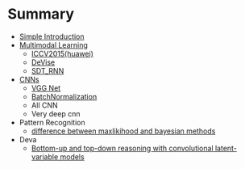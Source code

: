 # Summary

* [Simple Introduction](README.md)
* [Multimodal Learning](c1_multimodal_learning.md)
   * [ICCV2015(huawei)](1_multimodal_huawei.md)
   * [DeVise](DeViSE.md)
   * [SDT_RNN](sdtrnn.md)
* [CNNs](c2_cnns.md)
   * [VGG Net](2_vgg_net.md)
   * [BatchNormalization](bn.md)
   * All CNN
   * Very deep cnn
* Pattern Recognition
   * [difference between maxlikihood and bayesian methods](1_difference_between_maxlikihood_and_bayesian_method.md)
* Deva
   * [Bottom-up and top-down reasoning with convolutional latent-variable models](bottom-up_and_top-down_reasoning_with_convolutiona.md)

